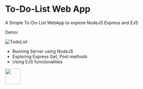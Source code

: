 # To-Do-List Web App
A Simple To-Do-List WebApp to explore NodeJS Express and EJS

Demo:

![TodoList](https://user-images.githubusercontent.com/71900720/201413128-ba13917b-e2e3-4486-b434-115a264d0972.gif)

- Running Server using NodeJS
- Exploring Express Get, Post methods
- Using EJS functionalities


 <img src="https://cdn.jsdelivr.net/gh/devicons/devicon/icons/bootstrap/bootstrap-original.svg" width="50" height="50" />
          
